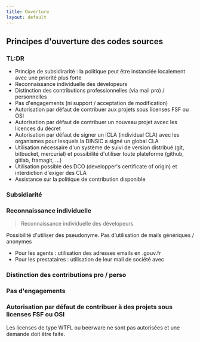 ```yaml
---
title: Ouverture
layout: default
---
```


## Principes d'ouverture des codes sources

### TL:DR

 * Principe de subsidirarité : la politique peut être instanciée localement avec une priorité plus forte
 * Reconnaissance individuelle des dévelopeurs
 * Distinction des contributions professionnelles (via mail pro) / personnelles
 * Pas d'engagements (ni support / acceptation de modification)
 * Autorisation par défaut de contribuer aux projets sous licenses FSF ou OSI
 * Autorisation par défaut de contribuer un nouveau projet avcec les licences du décret
 * Autorisation par défaut de signer un iCLA (individual CLA) avec les organismes pour lesquels la DINSIC a signé un global CLA
 * Utilisation nécessaire d'un système de suivi de version distribué (git, bitbucket, mercurial) et possibilité d'utiliser toute plateforme (github, gitlab, framagit, ...)
 * Utilisation possible des DCO (developper's certificate of origin) et interdiction d'exiger des CLA
 * Assistance sur la politique de contribution disponible

### Subsidiarité

### Reconnaissance individuelle

 > Reconnaissance individuelle des dévelopeurs
 
Possibilité d'utiliser des pseudonyme.
Pas d'utilisation de mails génériques / anonymes

 * Pour les agents : utilisation des adresses emails en .gouv.fr
 * Pour les prestataires : utilisation de leur mail de société avec
 
### Distinction des contributions pro / perso

### Pas d'engagements


### Autorisation par défaut de contribuer à des projets sous licenses FSF ou OSI

Les licenses de type WTFL ou beerware ne sont pas autorisées et une demande doit être faite.
